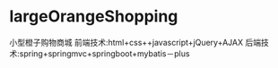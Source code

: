 # largeOrangeShopping
小型橙子购物商城
前端技术:html+css++javascript+jQuery+AJAX
后端技术:spring+springmvc+springboot+mybatis－plus
